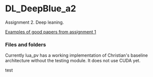 # DL_DeepBlue_a2
Assignment 2. Deep leaning.

[Examples of good papers from assignment 1](http://cs.nyu.edu/~cp1995/A1_pdfs/) 

### Files and folders

Currently lua_pv has a working implementation of Christian's baseline architecture without the testing module. It does not use CUDA yet.

test
